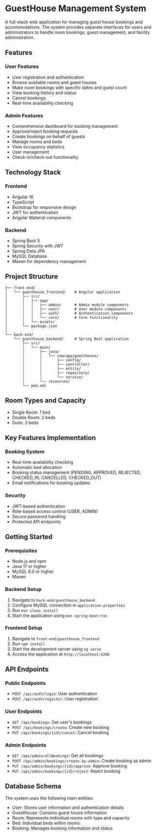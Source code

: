 # GuestHouse Management System

A full-stack web application for managing guest house bookings and accommodations. The system provides separate interfaces for users and administrators to handle room bookings, guest management, and facility administration.

## Features

### User Features
- User registration and authentication
- Browse available rooms and guest houses
- Make room bookings with specific dates and guest count
- View booking history and status
- Cancel bookings
- Real-time availability checking

### Admin Features
- Comprehensive dashboard for booking management
- Approve/reject booking requests
- Create bookings on behalf of guests
- Manage rooms and beds
- View occupancy statistics
- User management
- Check-in/check-out functionality

## Technology Stack

### Frontend
- Angular 16
- TypeScript
- Bootstrap for responsive design
- JWT for authentication
- Angular Material components

### Backend
- Spring Boot 3
- Spring Security with JWT
- Spring Data JPA
- MySQL Database
- Maven for dependency management

## Project Structure

```
├── front-end/
│   └── guesthouse_frontend/    # Angular application
│       ├── src/
│       │   ├── app/
│       │   │   ├── admin/      # Admin module components
│       │   │   ├── user/       # User module components
│       │   │   ├── auth/       # Authentication components
│       │   │   └── core/       # Core functionality
│       │   └── assets/
│       └── package.json
│
└── back-end/
    └── guesthouse_backend/     # Spring Boot application
        ├── src/
        │   └── main/
        │       ├── java/
        │       │   └── com/app/guesthouse/
        │       │       ├── config/
        │       │       ├── controller/
        │       │       ├── entity/
        │       │       ├── repository/
        │       │       └── service/
        │       └── resources/
        └── pom.xml
```

## Room Types and Capacity
- Single Room: 1 bed
- Double Room: 2 beds
- Suite: 3 beds

## Key Features Implementation

### Booking System
- Real-time availability checking
- Automatic bed allocation
- Booking status management (PENDING, APPROVED, REJECTED, CHECKED_IN, CANCELLED, CHECKED_OUT)
- Email notifications for booking updates

### Security
- JWT-based authentication
- Role-based access control (USER, ADMIN)
- Secure password handling
- Protected API endpoints

## Getting Started

### Prerequisites
- Node.js and npm
- Java 17 or higher
- MySQL 8.0 or higher
- Maven

### Backend Setup
1. Navigate to `back-end/guesthouse_backend`
2. Configure MySQL connection in `application.properties`
3. Run `mvn clean install`
4. Start the application using `mvn spring-boot:run`

### Frontend Setup
1. Navigate to `front-end/guesthouse_frontend`
2. Run `npm install`
3. Start the development server using `ng serve`
4. Access the application at `http://localhost:4200`

## API Endpoints

### Public Endpoints
- `POST /api/auth/login`: User authentication
- `POST /api/auth/register`: User registration

### User Endpoints
- `GET /api/bookings`: Get user's bookings
- `POST /api/bookings/create`: Create new booking
- `PUT /api/bookings/{id}/cancel`: Cancel booking

### Admin Endpoints
- `GET /api/admin/allBookings`: Get all bookings
- `POST /api/admin/bookings/create-by-admin`: Create booking as admin
- `PUT /api/admin/bookings/{id}/approve`: Approve booking
- `PUT /api/admin/bookings/{id}/reject`: Reject booking

## Database Schema

The system uses the following main entities:
- User: Stores user information and authentication details
- GuestHouse: Contains guest house information
- Room: Represents individual rooms with type and capacity
- Bed: Individual beds within rooms
- Booking: Manages booking information and status
